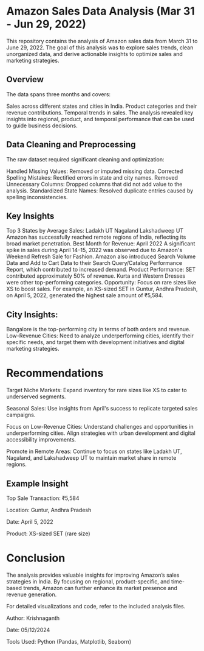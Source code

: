 # Amazon Sales Data Analysis (Mar 31 - Jun 29, 2022)
This repository contains the analysis of Amazon sales data from March 31 to June 29, 2022. The goal of this analysis was to explore sales trends, clean unorganized data, and derive actionable insights to optimize sales and marketing strategies.

## Overview
  The data spans three months and covers:
  
  Sales across different states and cities in India.
  Product categories and their revenue contributions.
  Temporal trends in sales.
  The analysis revealed key insights into regional, product, and temporal performance that can be used to guide business decisions.

## Data Cleaning and Preprocessing
  The raw dataset required significant cleaning and optimization:
  
  Handled Missing Values: Removed or imputed missing data.
  Corrected Spelling Mistakes: Rectified errors in state and city names.
  Removed Unnecessary Columns: Dropped columns that did not add value to the analysis.
  Standardized State Names: Resolved duplicate entries caused by spelling inconsistencies.
## Key Insights
  Top 3 States by Average Sales:
  Ladakh UT
  Nagaland
  Lakshadweep UT
  Amazon has successfully reached remote regions of India, reflecting its broad market penetration.
  Best Month for Revenue: April 2022
  A significant spike in sales during April 14–15, 2022 was observed due to Amazon's Weekend Refresh Sale for Fashion.
  Amazon also introduced Search Volume Data and Add to Cart Data to their Search Query/Catalog Performance Report, which contributed to increased demand.
  Product Performance:
  SET contributed approximately 50% of revenue.
  Kurta and Western Dresses were other top-performing categories.
  Opportunity: Focus on rare sizes like XS to boost sales. For example, an XS-sized SET in Guntur, Andhra Pradesh, on April 5, 2022, generated the highest sale amount of     ₹5,584.
## City Insights:
Bangalore is the top-performing city in terms of both orders and revenue.
Low-Revenue Cities: Need to analyze underperforming cities, identify their specific needs, and target them with development initiatives and digital marketing strategies.
# Recommendations
  Target Niche Markets:
  Expand inventory for rare sizes like XS to cater to underserved segments.
  
  Seasonal Sales:
  Use insights from April's success to replicate targeted sales campaigns.
  
  Focus on Low-Revenue Cities:
  Understand challenges and opportunities in underperforming cities. Align strategies with urban development and digital accessibility improvements.
  
  Promote in Remote Areas:
  Continue to focus on states like Ladakh UT, Nagaland, and Lakshadweep UT to maintain market share in remote regions.
  
  ## Example Insight
  Top Sale Transaction: ₹5,584
  
  Location: Guntur, Andhra Pradesh
  
  Date: April 5, 2022
  
  Product: XS-sized SET (rare size)
  
# Conclusion
  The analysis provides valuable insights for improving Amazon’s sales strategies in India. By focusing on regional, product-specific, and time-based trends, Amazon can further enhance its market presence and revenue generation.
  
  For detailed visualizations and code, refer to the included analysis files.

Author: Krishnaganth

Date: 05/12/2024

Tools Used: Python (Pandas, Matplotlib, Seaborn)






